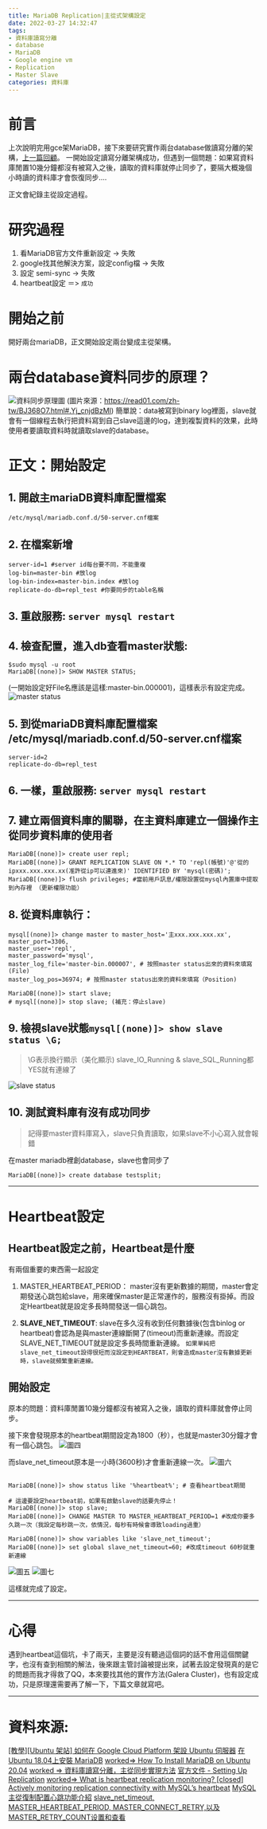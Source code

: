 ```yaml
---
title: MariaDB Replication|主從式架構設定
date: 2022-03-27 14:32:47
tags:
- 資料庫讀寫分離
- database
- MariaDB
- Google engine vm
- Replication
- Master Slave
categories: 資料庫
---
```


# 前言
上次說明完用gce架MariaDB，接下來要研究實作兩台database做讀寫分離的架構，[上一篇回顧](https://chiderlin.github.io/2022/02/19/Ubuntu18-04-MariaDB/)。
一開始設定讀寫分離架構成功，但遇到一個問題：如果寫資料庫閒置10幾分鐘都沒有被寫入之後，讀取的資料庫就停止同步了，要隔大概幾個小時讀的資料庫才會恢復同步....

正文會紀錄主從設定過程。

# 研究過程
1. 看MariaDB官方文件重新設定 -> 失敗
2. google找其他解決方案，設定config檔 -> 失敗
3. 設定 semi-sync -> 失敗
4. heartbeat設定 ＝> `成功`

# 開始之前
開好兩台mariaDB，正文開始設定兩台變成主從架構。

# 兩台database資料同步的原理？
![資料同步原理圖](3.png)
(圖片來源：https://read01.com/zh-tw/BJ368O7.html#.Yj_cnjdBzMI)
簡單說：data被寫到binary log裡面，slave就會有一個線程去執行把資料寫到自己slave這邊的log，達到複製資料的效果，此時使用者要讀取資料時就讀取slave的database。

# 正文：開始設定
## 1. 開啟主mariaDB資料庫配置檔案
`/etc/mysql/mariadb.conf.d/50-server.cnf檔案`

## 2. 在檔案新增
```shell
server-id=1 #server id每台要不同，不能重複
log-bin=master-bin #放log
log-bin-index=master-bin.index #放log
replicate-do-db=repl_test #你要同步的table名稱
```

## 3. 重啟服務: `server mysql restart`
## 4. 檢查配置，進入db查看master狀態:
``` shell
$sudo mysql -u root 
MariaDB[(none)]> SHOW MASTER STATUS;
```
(一開始設定好File名應該是這樣:master-bin.000001)，這樣表示有設定完成。
![master status](1.png)

## 5. 到從mariaDB資料庫配置檔案 /etc/mysql/mariadb.conf.d/50-server.cnf檔案
``` shell
server-id=2
replicate-do-db=repl_test
```
## 6. 一樣，重啟服務: `server mysql restart`
## 7. 建立兩個資料庫的關聯，在主資料庫建立一個操作主從同步資料庫的使用者
``` shell
MariaDB[(none)]> create user repl;
MariaDB[(none)]> GRANT REPLICATION SLAVE ON *.* TO 'repl(帳號)'@'從的ipxxx.xxx.xxx.xx(准許從ip可以連進來)' IDENTIFIED BY 'mysql(密碼)';
MariaDB[(none)]> flush privileges; #當前用戶訊息/權限設置從mysql內置庫中提取到內存裡 （更新權限功能）
```
## 8. 從資料庫執行：
``` shell
mysql[(none)]> change master to master_host='主xxx.xxx.xxx.xx',
master_port=3306,
master_user='repl',
master_password='mysql',
master_log_file='master-bin.000007', # 按照master status出來的資料來填寫(File)
master_log_pos=36974; # 按照master status出來的資料來填寫（Position)

MariaDB[(none)]> start slave;
# mysql[(none)]> stop slave; (補充：停止slave)

```
## 9. 檢視slave狀態`mysql[(none)]> show slave status \G;`
>\G表示換行顯示（美化顯示)
slave_IO_Running & slave_SQL_Running都YES就有連線了

![slave status](2.png)

## 10. 測試資料庫有沒有成功同步
> 記得要master資料庫寫入，slave只負責讀取，如果slave不小心寫入就會報錯

在master mariadb裡創database，slave也會同步了
``` shell
MariaDB[(none)]> create database testsplit;
```
---

# Heartbeat設定
## Heartbeat設定之前，Heartbeat是什麼
有兩個重要的東西需一起設定

1. MASTER_HEARTBEAT_PERIOD： master沒有更新數據的期間，master會定期發送心跳包給slave，用來確保master是正常運作的，服務沒有掛掉。而設定Heartbeat就是設定多長時間發送一個心跳包。

2. __SLAVE_NET_TIMEOUT__: slave在多久沒有收到任何數據後(包含binlog or heartbeat)會認為是與master連線斷開了(timeout)而重新連線。而設定SLAVE_NET_TIMEOUT就是設定多長時間重新連線。
`如果單純把slave_net_timeout設得很短而沒設定到HEARTBEAT，則會造成master沒有數據更新時，slave就頻繁重新連線。`

## 開始設定
原本的問題：資料庫閒置10幾分鐘都沒有被寫入之後，讀取的資料庫就會停止同步。

接下來會發現原本的heartbeat期間設定為1800（秒），也就是master30分鐘才會有一個心跳包。
![圖四](4.png)

而slave_net_timeout原本是一小時(3600秒)才會重新連線一次。
![圖六](6.png)

``` shell

MariaDB[(none)]> show status like '%heartbeat%'; # 查看heartbeat期間

# 這邊要設定heartbeat前，如果有啟動slave的話要先停止！
MariaDB[(none)]> stop slave;
MariaDB[(none)]> CHANGE MASTER TO MASTER_HEARTBEAT_PERIOD=1 #改成你要多久跳一次（我設定每秒跳一次，依情況，每秒有時候會導致loading過重）

MariaDB[(none)]> show variables like 'slave_net_timeout';
MariaDB[(none)]> set global slave_net_timeout=60; #改成timeout 60秒就重新連線
```

![圖五](5.png)
![圖七](7.png)

這樣就完成了設定。

---
# 心得
遇到heartbeat這個坑，卡了兩天，主要是沒有聽過這個詞的話不會用這個關鍵字，也沒有查到相關的解法，後來跟主管討論被提出來，試著去設定發現真的是它的問題而我才得救了QQ，本來要找其他的實作方法(Galera Cluster)，也有設定成功，只是原理還需要再了解一下，下篇文章就寫吧。

---
# 資料來源:
[[教學][Ubuntu 架站] 如何在 Google Cloud Platform 架設 Ubuntu 伺服器](https://ui-code.com/archives/154)
[在 Ubuntu 18.04上安裝 MariaDB](https://medium.com/feveral%E7%9A%84%E7%A8%8B%E5%BC%8F%E7%AD%86%E8%A8%98/%E5%9C%A8-ubuntu-18-04%E4%B8%8A%E5%AE%89%E8%A3%9D-mariadb-a3084dae0304)
[worked=> How To Install MariaDB on Ubuntu 20.04](https://www.digitalocean.com/community/tutorials/how-to-install-mariadb-on-ubuntu-20-04)
[worked => 資料庫讀寫分離，主從同步實現方法](https://www.itread01.com/p/1323839.html)
[官方文件 - Setting Up Replication](https://mariadb.com/kb/en/setting-up-replication/#setting-up-a-replication-slave-with-mariabackup)
[worked=> What is heartbeat replication monitoring? [closed]](https://stackoverflow.com/questions/23798193/what-is-heartbeat-replication-monitoring)
[Actively monitoring replication connectivity with MySQL’s heartbeat](https://www.percona.com/blog/2011/12/29/actively-monitoring-replication-connectivity-with-mysqls-heartbeat/)
[MySQL主從復制配置心跳功能介紹](https://www.itread01.com/articles/1478099427.html)
[slave_net_timeout, MASTER_HEARTBEAT_PERIOD, MASTER_CONNECT_RETRY,以及 MASTER_RETRY_COUNT设置和查看](https://blog.csdn.net/lanyang123456/article/details/104547838)